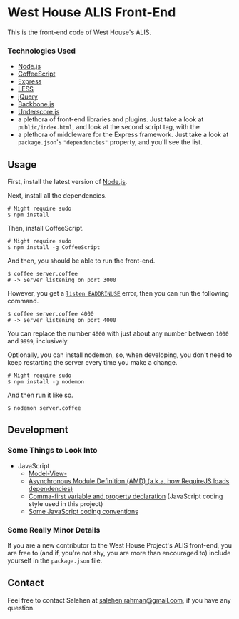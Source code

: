 # West House ALIS Front-End

This is the front-end code of West House's ALIS.

### Technologies Used

* [Node.js](http://nodejs.org/)
* [CoffeeScript](http://coffeescript.org/)
* [Express](http://expressjs.com/)
* [LESS](http://lesscss.org/)
* [jQuery](http://jquery.com/)
* [Backbone.js](http://backbonejs.org/)
* [Underscore.js](http://underscorejs.org/)
* a plethora of front-end libraries and plugins. Just take a look at `public/index.html`, and look at the second script tag, with the 
* a plethora of middleware for the Express framework. Just take a look at `package.json`'s `"dependencies"` property, and you'll see the list.

## Usage

First, install the latest version of [Node.js](http://nodejs.org/).

Next, install all the dependencies.

```shell
# Might require sudo
$ npm install
```

Then, install CoffeeScript.

```shell
# Might require sudo
$ npm install -g CoffeeScript
```

And then, you should be able to run the front-end.

```shell
$ coffee server.coffee
# -> Server listening on port 3000
```

However, you get a [`listen EADDRINUSE`](https://gist.github.com/4333329) error, then you can run the following command.

```shell
$ coffee server.coffee 4000
# -> Server listening on port 4000
```

You can replace the number `4000` with just about any number between `1000` and `9999`, inclusively.

Optionally, you can install nodemon, so, when developing, you don't need to keep restarting the server every time you make a change.

```shell
# Might require sudo
$ npm install -g nodemon
```

And then run it like so.

```shell
$ nodemon server.coffee
```

## Development

### Some Things to Look Into

* JavaScript
  * <a href="http://backbonetutorials.com/" target="_blank">Model-View-<anything></a>
  * <a href="http://requirejs.org/docs/whyamd.html" target="_blank">Asynchronous Module Definition (AMD) (a.k.a. how RequireJS loads dependencies)</a>
  * <a href="https://gist.github.com/357981/" target="_blank">Comma-first variable and property declaration</a> (JavaScript coding style used in this project)
  * <a href="http://pkp.sfu.ca/wiki/index.php/JavaScript_coding_conventions" target="_blank">Some JavaScript coding conventions</a>

### Some Really Minor Details

If you are a new contributor to the West House Project's ALIS front-end, you are free to (and if, you're not shy, you are more than encouraged to) include yourself in the `package.json` file.

## Contact

Feel free to contact Salehen at [salehen.rahman@gmail.com](mailto:salehen.rahman@gmail.com), if you have any question.